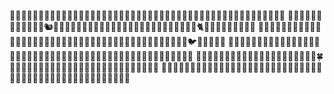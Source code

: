 🌳🌳🌳🌳🌳🌳🌳🌳🌳🌳🌳🌳🌳🌳🌳🌳🌳🌳🌳🌳🌳🌳🌳🌳🌳🌳🌳🌳🌳🌳🌳🌳🌳🌳🌳🌳🌳🌳🌳🌳🌳🌳🐹🌳🌳🌳🌳🌳
🌳🌳🌳🌳🌳🌳🌳🌳🌳🌳🌳🌳🐿🦉🌳🌳🌳🌳🌳🌳🌳🍁🌳🌳🌳🌳🌳🌳🌳🌳🌳🌳🌳🌳🌳🌳🌳🌳🐈️🌳🌳🌳🌳🌳🍄🌳🌳🌳
🌳🌳🌳🌳🌳🌳🌳🌳🌳🌳🌳🌳🌳🌳🌳🌳🌳🌳🌳🌳🌳🌳🌳🌳🌳🌳🌳🌳🐣🌳🌳🌳🌳🌳🌳🌳🌳🌳🌳🌳🌳🌳🐦🌳🌳🌳🌳🌳
🌳🌳🌳🌳🌳🌳🐹🌳🌳🌳🌳🌳🌳🌳🌳🌳🌳🌳🌳🌳🌳🌳🌳🌳🌳🐝🌳🌳🌳🌳🌳🌳🌳🌳🌳🌳🌳🌳🌳🌳🌳🌳🌳🌳🌳🌳🌳🌳
🌳🌳🌳🌳🌳🌳🌳🌳🌳🌳🦆️🌳🌳🦢️🌳🌳🌳🌳🌳🌳🌳🍀️🌳🌳🌳🌳🌳🌳🌳🌳🌳🌳🌳🌳🌳🌳🌳🌳🐢🌳🌳🌳🌳🌳🌳🌳🌳🌳
🌳🌳🌳🌳🌳🌳🌳🌳🌳🌳🌳🌳🌳🌳🌳🌳🌳🌳🌳🌳🌳🌳🌳🌳🌳🌳🌳🌳🌳🦆️🌳🌳🌳🌳🌳🌳🌳🌳🌳🌳🌳🌳🚴‍♀️️🌳🌳🌳🌳🌳
